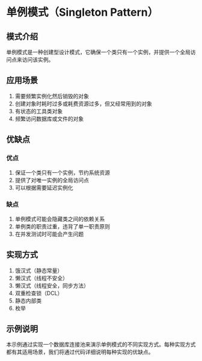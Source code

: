 # 单例模式（Singleton Pattern）

## 模式介绍
单例模式是一种创建型设计模式，它确保一个类只有一个实例，并提供一个全局访问点来访问该实例。

## 应用场景
1. 需要频繁实例化然后销毁的对象
2. 创建对象时耗时过多或耗费资源过多，但又经常用到的对象
3. 有状态的工具类对象
4. 频繁访问数据库或文件的对象

## 优缺点
### 优点
1. 保证一个类只有一个实例，节约系统资源
2. 提供了对唯一实例的全局访问点
3. 可以根据需要延迟实例化

### 缺点
1. 单例模式可能会隐藏类之间的依赖关系
2. 单例类的职责过重，违背了单一职责原则
3. 在并发测试时可能会产生问题

## 实现方式
1. 饿汉式（静态常量）
2. 懒汉式（线程不安全）
3. 懒汉式（线程安全，同步方法）
4. 双重检查锁（DCL）
5. 静态内部类
6. 枚举

## 示例说明
本示例通过实现一个数据库连接池来演示单例模式的不同实现方式。每种实现方式都有其适用场景，我们将通过代码详细说明每种实现的优缺点。